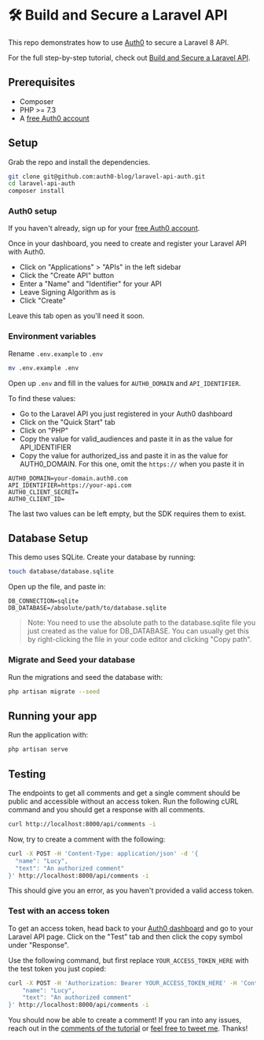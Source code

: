 # 🛠️ Build and Secure a Laravel API

This repo demonstrates how to use [Auth0](https://auth0.com) to secure a Laravel 8 API.

For the full step-by-step tutorial, check out [Build and Secure a Laravel API](https://auth0.com/blog/build-and-secure-laravel-api).

## Prerequisites

- Composer
- PHP >= 7.3
- A [free Auth0 account](https://auth0.com/signup)

## Setup

Grab the repo and install the dependencies.

```bash
git clone git@github.com:auth0-blog/laravel-api-auth.git
cd laravel-api-auth
composer install
```

### Auth0 setup

If you haven't already, sign up for your [free Auth0 account](https://auth0.com/signup).

Once in your dashboard, you need to create and register your Laravel API with Auth0.

- Click on "Applications" > "APIs" in the left sidebar
- Click the "Create API" button
- Enter a "Name" and "Identifier" for your API
- Leave Signing Algorithm as is
- Click "Create"

Leave this tab open as you'll need it soon.

### Environment variables

Rename `.env.example` to `.env`

```bash
mv .env.example .env
```

Open up `.env` and fill in the values for `AUTH0_DOMAIN` and `API_IDENTIFIER`.

To find these values:

- Go to the Laravel API you just registered in your Auth0 dashboard
- Click on the "Quick Start" tab
- Click on "PHP"
- Copy the value for valid_audiences and paste it in as the value for API_IDENTIFIER
- Copy the value for authorized_iss and paste it in as the value for AUTH0_DOMAIN. For this one, omit the `https://` when you paste it in

```
AUTH0_DOMAIN=your-domain.auth0.com
API_IDENTIFIER=https://your-api.com
AUTH0_CLIENT_SECRET=
AUTH0_CLIENT_ID=
```

The last two values can be left empty, but the SDK requires them to exist.

## Database Setup

This demo uses SQLite. Create your database by running:

```bash
touch database/database.sqlite
```

Open up the file, and paste in:

```
DB_CONNECTION=sqlite
DB_DATABASE=/absolute/path/to/database.sqlite
```

> Note: You need to use the absolute path to the database.sqlite file you just created as the value for DB_DATABASE. You can usually get this by right-clicking the file in your code editor and clicking "Copy path".

### Migrate and Seed your database

Run the migrations and seed the database with:

```bash
php artisan migrate --seed
```

## Running your app

Run the application with:

```bash
php artisan serve
```

## Testing

The endpoints to get all comments and get a single comment should be public and accessible without an access token. Run the following cURL command and you should get a response with all comments.

```bash
curl http://localhost:8000/api/comments -i
```

Now, try to create a comment with the following:

```bash
curl -X POST -H 'Content-Type: application/json' -d '{
  "name": "Lucy",
  "text": "An authorized comment"
}' http://localhost:8000/api/comments -i
```

This should give you an error, as you haven't provided a valid access token.

### Test with an access token

To get an access token, head back to your [Auth0 dashboard](https://manage.auth0.com) and go to your Laravel API page. Click on the "Test" tab and then click the copy symbol under "Response".

Use the following command, but first replace `YOUR_ACCESS_TOKEN_HERE` with the test token you just copied:

```bash
curl -X POST -H 'Authorization: Bearer YOUR_ACCESS_TOKEN_HERE' -H 'Content-Type: application/json' -d '{
    "name": "Lucy",
    "text": "An authorized comment"
}' http://localhost:8000/api/comments -i
```

You should now be able to create a comment! If you ran into any issues, reach out in the [comments of the tutorial](https://auth0.com/blog/build-and-secure-laravel-api) or [feel free to tweet me](https://twitter.com/hollylawly). Thanks!
